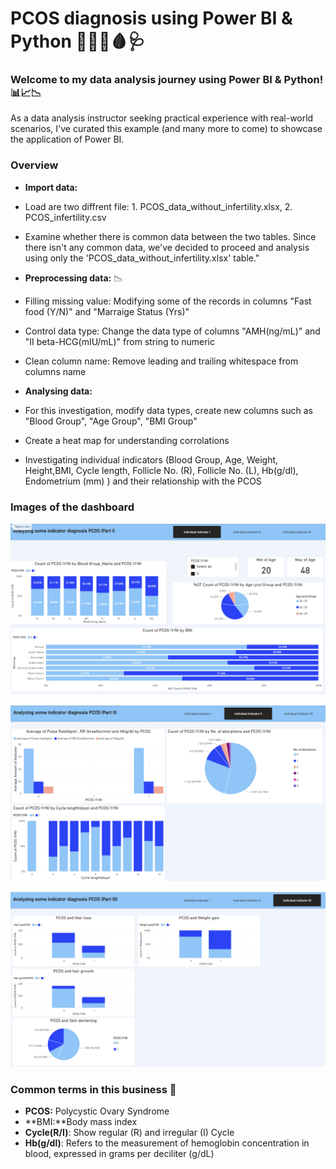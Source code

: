 # PCOS diagnosis using Power BI & Python 💊🔬💉🩸🩺

### Welcome to my data analysis journey using Power BI & Python! 📊📈📉

As a data analysis instructor seeking practical experience with real-world scenarios, I've curated this example (and many more to come) to showcase the application of Power BI.

### Overview 

- **Import data:**
- Load are two diffrent file: 1. PCOS_data_without_infertility.xlsx, 2. PCOS_infertility.csv
- Examine whether there is common data between the two tables. Since there isn't any common data, we've decided to proceed and analysis using only the 'PCOS_data_without_infertility.xlsx' table."

- **Preprocessing data:** 📉
- Filling missing value:
  Modifying some of the records in columns "Fast food (Y/N)" and "Marraige Status (Yrs)"

- Control data type:
  Change the data type of columns "AMH(ng/mL)" and "II    beta-HCG(mIU/mL)" from string to numeric

- Clean column name:
  Remove leading and trailing whitespace from columns name

- **Analysing data:** 
- For this investigation, modify data types, create new columns such as "Blood Group", "Age Group", "BMI Group"
- Create a heat map for understanding corrolations
- Investigating individual indicators (Blood Group, Age, Weight, Height,BMI, Cycle length, Follicle No. (R), Follicle No. (L), Hb(g/dl), Endometrium (mm) ) and their relationship with the PCOS

### Images of the dashboard

![ScreenShot Demographics](docs/img/Part_I.png)


![ScreenShot Demographics](docs/img/Part_II.png)


![ScreenShot Demographics](docs/img/Part_III.png)

### Common terms in this business 📖
- **PCOS:** Polycystic Ovary Syndrome
- **BMI:**Body mass index
- **Cycle(R/I)**: Show regular (R) and irregular (I) Cycle
- **Hb(g/dl)**: Refers to the measurement of hemoglobin concentration in blood, expressed in grams per deciliter (g/dL)


